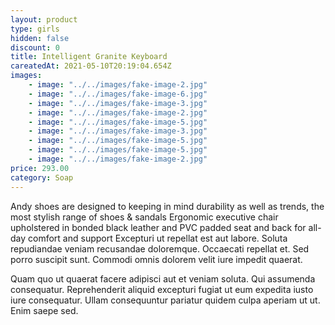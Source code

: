 ```yaml
---
layout: product
type: girls
hidden: false
discount: 0
title: Intelligent Granite Keyboard
careatedAt: 2021-05-10T20:19:04.654Z
images:
    - image: "../../images/fake-image-2.jpg"
    - image: "../../images/fake-image-6.jpg"
    - image: "../../images/fake-image-3.jpg"
    - image: "../../images/fake-image-2.jpg"
    - image: "../../images/fake-image-5.jpg"
    - image: "../../images/fake-image-3.jpg"
    - image: "../../images/fake-image-5.jpg"
    - image: "../../images/fake-image-5.jpg"
    - image: "../../images/fake-image-2.jpg"
price: 293.00
category: Soap
---
```

Andy shoes are designed to keeping in mind durability as well as trends, the most stylish range of shoes & sandals
Ergonomic executive chair upholstered in bonded black leather and PVC padded seat and back for all-day comfort and support
Excepturi ut repellat est aut labore. Soluta repudiandae veniam recusandae doloremque. Occaecati repellat et. Sed porro suscipit sunt. Commodi omnis dolorem velit iure impedit quaerat.
 Quam quo ut quaerat facere adipisci aut et veniam soluta. Qui assumenda consequatur. Reprehenderit aliquid excepturi fugiat ut eum expedita iusto iure consequatur. Ullam consequuntur pariatur quidem culpa aperiam ut ut. Enim saepe sed.
